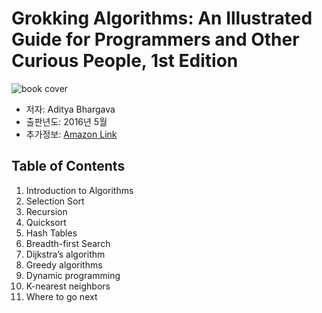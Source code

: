 # Grokking Algorithms: An Illustrated Guide for Programmers and Other Curious People, 1st Edition

![book cover](https://learning.oreilly.com/library/cover/9781617292231/250w/)

- 저자: Aditya Bhargava
- 출판년도: 2016년 5월
- 추가정보: [Amazon Link](https://a.co/d/a0b3LPq)

## Table of Contents

1. Introduction to Algorithms
2. Selection Sort
3. Recursion
4. Quicksort
5. Hash Tables
6. Breadth-first Search
7. Dijkstra’s algorithm
8. Greedy algorithms
9. Dynamic programming
10. K-nearest neighbors
11. Where to go next
